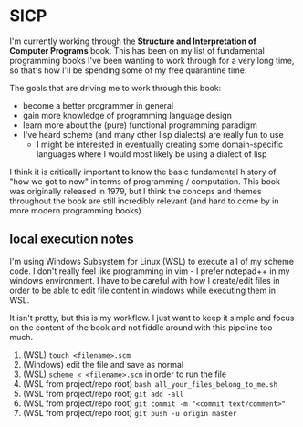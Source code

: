 # SICP

I'm currently working through the **Structure and Interpretation of Computer Programs** book. This has been on my list of fundamental programming books I've been wanting to work through for a very long time, so that's how I'll be spending some of my free quarantine time.

The goals that are driving me to work through this book:

* become a better programmer in general
* gain more knowledge of programming language design
* learn more about the (pure) functional programming paradigm
* I've heard scheme (and many other lisp dialects) are really fun to use
	- I might be interested in eventually creating some domain-specific languages where I would most likely be using a dialect of lisp 


I think it is critically important to know the basic fundamental history of "how we got to now" in terms of programming / computation. This book was originally released in 1979, but I think the conceps and themes throughout the book are still incredibly relevant (and hard to come by in more modern programming books).


## local execution notes


I'm using Windows Subsystem for Linux (WSL) to execute all of my scheme code. I don't really feel like programming in vim - I prefer notepad++ in my windows environment. I have to be careful with how I create/edit files in order to be able to edit file content in windows while executing them in WSL. 


It isn't pretty, but this is my workflow. I just want to keep it simple and focus on the content of the book and not fiddle around with this pipeline too much.


1. (WSL) `touch <filename>.scm`
2. (Windows) edit the file and save as normal
3. (WSL) `scheme < <filename>.scm` in order to run the file
4. (WSL from project/repo root) `bash all_your_files_belong_to_me.sh`
5. (WSL from project/repo root) `git add -all`
6. (WSL from project/repo root) `git commit -m "<commit text/comment>"`
7. (WSL from project/repo root) `git push -u origin master`   





